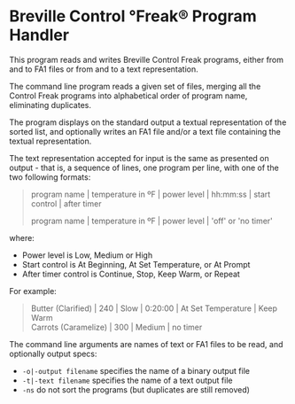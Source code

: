 # Breville Control °Freak® Program Handler

This program reads and writes Breville Control Freak programs,
either from and to FA1 files or from and to a text representation.

The command line program reads a given set of files, merging all the
Control Freak programs into alphabetical order of program name, eliminating duplicates.

The program displays on the standard output a textual representation of the sorted list,
and optionally writes an FA1 file and/or a text file containing the textual representation.

The text representation accepted for input is the same as presented on output - that is,
a sequence of lines, one program per line, with one of the two following formats:

>  program name | temperature in ºF | power level | hh:mm:ss | start control | after timer
>
>  program name | temperature in ºF | power level | 'off' or 'no timer'

where:

  * Power level is Low, Medium or High
  * Start control is At Beginning, At Set Temperature, or At Prompt
  * After timer control is Continue, Stop, Keep Warm, or Repeat

For example:

> Butter (Clarified)         | 240 |   Slow |  0:20:00 | At Set Temperature | Keep Warm<br>
> Carrots (Caramelize)       | 300 | Medium | no timer

The command line arguments are names of text or FA1 files to be read,
and optionally output specs:

  * `-o|-output filename` specifies the name of a binary output file
  * `-t|-text filename`   specifies the name of a text output file
  * `-ns`                do not sort the programs (but duplicates are still removed)

